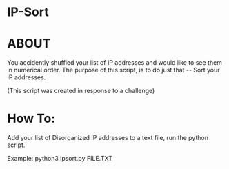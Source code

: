 # IP-Sort

# ABOUT
You accidently shuffled your list of IP addresses and would like to see them in numerical order. The purpose of this script, is to do just that -- Sort your IP addresses. 

(This script was created in response to a challenge) 

# How To: 

Add your list of Disorganized IP addresses to a text file, run the python script. 

Example: python3 ipsort.py FILE.TXT
